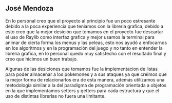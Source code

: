 ## José Mendoza
En lo personal creo que el proyecto al principio fue un poco estresante debido a la poca experiencia
que teniamos con la libreria grafica, debido a esto creo que la mejor desición que tomamos en el proyecto
fue descartar el uso de Raylib como interfaz grafica y mejor usamos la terminal para animar de cierta forma
los menus y las peleas, esto nos ayudó a enfocarnos en los algoritmos y en la programación del juego y no tanto
en entender la libreria grafica, en lo personal quedo muy satisfecho con el resultado final y creo que hicimos un
buen trabajo.

Algunas de las desiciones que tomamos fue la implementacion de listas para poder almacenar a los pokemones y a sus ataques
ya que creimos que la mejor forma de relacionarlos era de esta manera, además utilizamos una metodología similar a la del 
paradigma de programación orientada a objetos en la que implementamos setters y getters para cada estructura y que el uso 
de distintas librerias no fuera una limitante.
